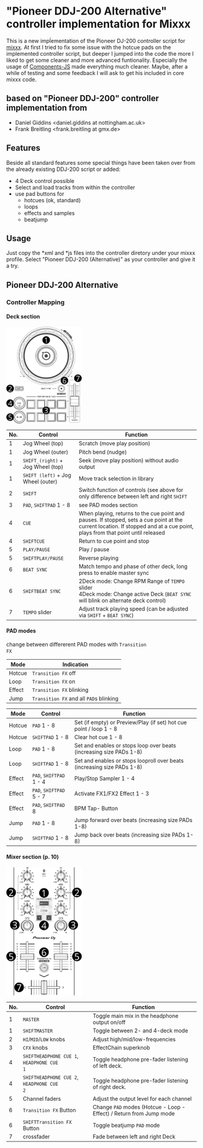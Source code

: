 # "Pioneer DDJ-200 Alternative" controller implementation for Mixxx

This is a new impĺementation of the Pioneer DJ-200 controller script for [mixxx](https://github.com/mixxxdj/mixxx). At first I tried to fix some issue with the hotcue pads on the implemented controller script, but deeper I jumped into the code the more I liked to get some cleaner and more advanced funtionality. Especially the usage of [Components-JS](https://github.com/mixxxdj/mixxx/wiki/Components-JS) made everything much cleaner. Maybe, after a while of testing and some feedback I will ask to get his included in core mixxx code.

## based on "Pioneer DDJ-200" controller implementation from

 * Daniel Giddins <daniel.giddins at nottingham.ac.uk>
 * Frank Breitling <frank.breitling at gmx.de>

## Features

Beside all standard features some special things have been taken over from the already existing DDJ-200 script or added:

- 4 Deck control possible
- Select and load tracks from within the controller
- use pad buttons for
  - hotcues (ok, standard)
  - loops
  - effects and samples
  - beatjump

## Usage

Just copy the *xml and *js files into the controller diretory under your mixxx profile. Select "Pioneer DDJ-200 (Alternative)" as your controller and give it a try.

## Pioneer DDJ-200 Alternative

### Controller Mapping

#### Deck section

[<img src="img/pioneer_ddj_200_decks.svg" width="200">](img/pioneer_ddj_200_decks.svg)

| No. | Control | Function |
| ---- | ---- | ---- |
| 1 | Jog Wheel (top)                               | Scratch (move play position) |
| 1 | Jog Wheel (outer)                             | Pitch bend (nudge) |
| 1 | <code>SHIFT_(right)</code> + Jog Wheel (top)  | Seek (move play position) without audio output |
| 1 | <code>SHIFT (left)</code> + Jog Wheel (outer) | Move track selection in library |
| 2 | <code>SHIFT</code> | Switch function of controls (see above for only difference between left and right <code>SHIFT</code> |
| 3 | <code>PAD</code>, <code>SHIFT</code><code>PAD</code> 1 - 8 | see PAD modes section |
| 4 | <code>CUE</code> | When playing, returns to the cue point and pauses. If stopped, sets a cue point at the current location. If stopped and at a cue point, plays from that point until released |
| 4 | <code>SHIFT</code><code>CUE</code> | Return to cue point and stop |
| 5 | <code>PLAY/PAUSE</code> | Play / pause |
| 5 | <code>SHIFT</code><code>PLAY/PAUSE</code> | Reverse playing |
| 6 | <code>BEAT SYNC</code> | Match tempo and phase of other deck, long press to enable master sync |
| 6 | <code>SHIFT</code><code>BEAT SYNC</code> | 2Deck mode: Change RPM Range of <code>TEMPO</code> slider<br/>4Deck mode: Change active Deck (<code>BEAT SYNC</code> will blink on alternate deck control) |
| 7 | <code>TEMPO</code> slider                     | Adjust track playing speed (can be adjusted via <code>SHIFT</code> + <code>BEAT SYNC</code>) |

#### PAD modes

change between differerent PAD modes with <code>Transition FX</code>

| Mode | Indication |
| ---- | ---- |
| Hotcue | <code>Transition FX</code> off |
| Loop | <code>Transition FX</code> on |
| Effect | <code>Transition FX</code> blinking |
| Jump | <code>Transition FX</code> and all <code>PAD</code>s blinking |
 
| Mode | Control | Function |
| ---- | ---- | ---- |
| Hotcue | <code>PAD</code> 1 - 8 | Set (if empty) or Preview/Play (if set) hot cue point / loop 1 - 8 |
| Hotcue | <code>SHIFT</code><code>PAD</code> 1 - 8 | Clear hot cue 1 - 8 |
| Loop | <code>PAD</code> 1 - 8 | Set and enables or stops loop over beats (increasing size PADs 1-8) |
| Loop | <code>SHIFT</code><code>PAD</code> 1 - 8 | Set and enables or stops looproll over beats (increasing size PADs 1-8) |
| Effect | <code>PAD</code>, <code>SHIFT</code><code>PAD</code> 1 - 4 | Play/Stop Sampler 1 - 4 |
| Effect | <code>PAD</code>, <code>SHIFT</code><code>PAD</code> 5 - 7 | Activate FX1/FX2 Effect 1 - 3 |
| Effect | <code>PAD</code>, <code>SHIFT</code><code>PAD</code> 8 | BPM Tap- Button |
| Jump | <code>PAD</code> 1 - 8 | Jump forward over beats (increasing size PADs 1-8) |
| Jump | <code>SHIFT</code><code>PAD</code> 1 - 8 | Jump back over beats (increasing size PADs 1-8) |

#### Mixer section (p. 10)

[<img src="img/pioneer_ddj_200_mixer.svg" width="200">](img/pioneer_ddj_200_mixer.svg)

| No. | Control | Function |
| ------------------------------------------------- | ----------------------------- | ------ |
| 1 | <code>MASTER</code> | Toggle main mix in the headphone output on/off
| 1 | <code>SHIFT</code><code>MASTER</code> | Toggle between 2- and 4-deck mode
| 2 | <code>HI</code>/<code>MID</code>/<code>LOW</code> knobs | Adjust high/mid/low-frequencies
| 3 | <code>CFX</code> knobs                                   | EffectChain superknob
| 4 | <code>SHIFT</code><code>HEADPHONE CUE 1</code>, <code>HEADPHONE CUE 1</code> | Toggle headphone pre-fader listening of left deck.
| 4 | <code>SHIFT</code><code>HEADPHONE CUE 2</code>, <code>HEADPHONE CUE 2</code> | Toggle headphone pre-fader listening of right deck.
| 5 | Channel faders                                         | Adjust the output level for each channel
| 6 | <code>Transition FX</code> Button | Change <code>PAD</code> modes (Hotcue - Loop - Effect) / Return from Jump mode
| 6 | <code>SHIFT</code><code>Transition FX</code> Button | Toggle beatjump <code>PAD</code> mode
| 7 | crossfader | Fade between left and right Deck |
